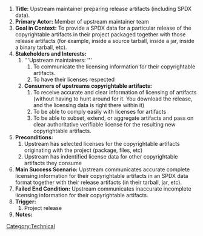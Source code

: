 1.  **Title:** Upstream maintainer preparing release artifacts
    (including SPDX data).
2.  **Primary Actor:** Member of upstream maintainer team
3.  **Goal in Context:** To provide a SPDX data for a particular release
    of the copyrightable artifacts in their project packaged together
    with those release artifacts (for example, inside a source tarball,
    inside a jar, inside a binary tarball, etc).
4.  **Stakeholders and Interests:**
    1.  '''Upstream maintainers: '''
        1.  To communicate the licensing information for their
            copyrightable artifacts.
        2.  To have their licenses respected
    2.  **Consumers of upstreams copyrightable artifacts:**
        1.  To receive accurate and clear information of licensing of
            artifacts (without having to hunt around for it. You
            download the release, and the licensing data is right there
            within it)
        2.  To be able to comply easily with licenses for artifacts
        3.  To be able to subset, extend, or aggregate artifacts and
            pass on clear authoritative verifiable license for the
            resulting new copyrightable artifacts.
5.  **Preconditions:**
    1.  Upstream has selected licenses for the copyrightable artifacts
        originating with the project (package, files, etc)
    2.  Upstream has indentified license data for other copyrightable
        artifacts they consume
6.  **Main Success Scenario:** Upstream communicates accurate complete
    licensing information for their copyrightable artifacts in an SPDX
    data format together with their release artifacts (in their tarball,
    jar, etc).
7.  **Failed End Condition:** Upstream communicates inaccurate
    incomplete licensing information for their copyrightable artifacts.
8.  **Trigger:**
    1.  Project release
9.  **Notes:**

[Category:Technical](Category:Technical "wikilink")
